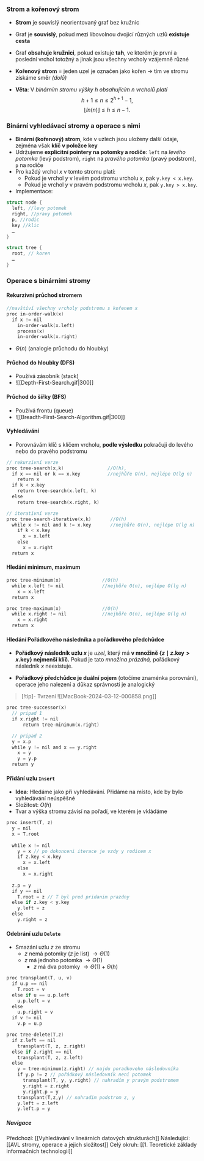### Strom a kořenový strom
- **Strom** je souvislý neorientovaný graf bez kružnic
- Graf je **souvislý**, pokud mezi libovolnou dvojicí různých uzlů **existuje cesta**
- Graf **obsahuje kružnici**, pokud existuje **tah**, ve kterém je první a poslední vrchol totožný a jinak jsou všechny vrcholy vzájemně různé

- **Kořenový strom** = jeden uzel je označen jako kořen $\rightarrow$ tím ve stromu získáme směr *(dolů)*
- **Věta**: V *binárním stromu výšky $h$ obsahujícím $n$ vrcholů platí* 
$$h+1\leq n \leq 2^{h+1}-1,$$
$$
\lfloor ln(n) \rfloor \leq h \leq n-1.
$$
### Binární vyhledávací stromy a operace s nimi
- **Binární (kořenový) strom**, kde v uzlech jsou uloženy další údaje, zejména však **klíč v položce key**
- Udržujeme **explicitní pointery na potomky a rodiče**: `left` na *levého potomka* (levý podstrom), `right` na *pravého potomka* (pravý podstrom), `p` na rodiče
- Pro každý vrchol $x$ v tomto stromu platí: 
	- Pokud je vrchol $y$ v levém podstromu vrcholu $x$, pak `y.key < x.key`. 
	- Pokud je vrchol $y$ v pravém podstromu vrcholu $x$, pak `y.key > x.key`.
- Implementace:
```C
struct node {
  left, //levy potomek
  right, //pravy potomek
  p, //rodic
  key //klic
  …
}
```
```C
struct tree {
  root, // koren
  …
}
```

### Operace s binárními stromy
#### Rekurzivní průchod stromem
```C
//navštíví všechny vrcholy podstromu s kořenem x
proc in-order-walk(x) 
  if x != nil
    in-order-walk(x.left)
    process(x)
    in-order-walk(x.right)
```
- $\Theta (n)$ (analogie průchodu do hloubky)
#### Průchod do hloubky (DFS)
- Používá zásobník (stack)
- ![[Depth-First-Search.gif|300]]
#### Průchod do šířky (BFS)
- Používá frontu (queue)
- ![[Breadth-First-Search-Algorithm.gif|300]]
#### Vyhledávání
- Porovnávám klíč s klíčem vrcholu, **podle výsledku** pokračuji do levého nebo do pravého podstromu
```C
// rekurzivní verze
proc tree-search(x,k)                //O(h),
  if x == nil or k == x.key          //nejhůře O(n), nejlépe O(lg n)
    return x
  if k < x.key
    return tree-search(x.left, k)
  else
    return tree-search(x.right, k)
```
```C
// iterativní verze
proc tree-search-iterative(x,k)       //O(h)
  while x != nil and k != x.key       //nejhůře O(n), nejlépe O(lg n)
    if k < x.key
      x = x.left
    else
      x = x.right
  return x
```

#### Hledání minimum, maximum
```C
proc tree-minimum(x)               //O(h)
  while x.left != nil              //nejhůře O(n), nejlépe O(lg n)
    x = x.left
  return x
```
```C
proc tree-maximum(x)               //O(h)
  while x.right != nil             //nejhůře O(n), nejlépe O(lg n)
    x = x.right
  return x
```

#### Hledání Pořádkového následníka a pořádkového předchůdce
- **Pořádkový následník uzlu $x$** je *uzel*, který má **v množině $\{z \mid z.\text{key} > x.\text{key}\}$ nejmenší klíč.** Pokud je tato *množina prázdná,* pořádkový následník $x$ neexistuje.

- **Pořádkový předchůdce je duální pojem** (otočíme znaménka porovnání), operace jeho nalezení a důkaz správnosti je analogický
>[!tip]- Tvrzení
>![[MacBook-2024-03-12-000858.png]]
```C
proc tree-successor(x)
  // pripad 1
  if x.right != nil
	  return tree-minimum(x.right)

  // pripad 2
  y = x.p
  while y != nil and x == y.right
    x = y
    y = y.p
  return y
```

#### Přidání uzlu `Insert`
- **Idea**: Hledáme jako při vyhledávání. Přidáme na místo, kde by bylo vyhledávání neúspěšné
- Složitost: $O(h)$
- Tvar a výška stromu závisí na pořadí, ve kterém je vkládáme
```C
proc insert(T, z)
  y = nil
  x = T.root
  
  while x != nil
    y = x // po dokonceni iterace je vzdy y rodicem x
    if z.key < x.key
      x = x.left
    else
      x = x.right
      
  z.p = y
  if y == nil
    T.root = z // T byl pred pridanim prazdny
  else if z.key < y.key
    y.left = z
  else 
    y.right = z
```
#### Odebrání uzlu `Delete`
- Smazání uzlu $z$ ze stromu
	- $z$ nemá potomky ($z$ je list) $\rightarrow \Theta (1)$
	- $z$ má jednoho potomka $\rightarrow \Theta (1)$
		- $z$ má dva potomky $\rightarrow \Theta (1) + \Theta (h)$
```C
proc transplant(T, u, v)
  if u.p == nil
    T.root = v
  else if u == u.p.left
    u.p.left = v
  else
    u.p.right = v
  if v != nil
    v.p = u.p
```
```C
proc tree-delete(T,z)
  if z.left == nil
    transplant(T, z, z.right)
  else if z.right == nil
    transplant(T, z, z.left)
  else
    y = tree-minimum(z.right) // najdu poradkoveho následovníka
    if y.p != z // pořádkový následovník není potomek
      transplant(T, y, y.right) // nahradím y pravým podstromem
      y.right = z.right
      y.right.p = y
    transplant(T,z,y) // nahradim podstrom z, y
    y.left = z.left
    y.left.p = y
```

##### Navigace
Předchozí:  [[Vyhledávání v lineárních datových strukturách]]
Následující: [[AVL stromy, operace a jejich složitost]]
Celý okruh: [[1. Teoretické základy informačních technologií]]